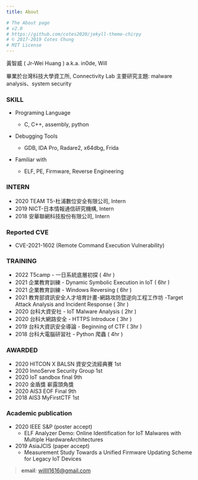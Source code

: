 ```yaml
---
title: About

# The About page
# v2.0
# https://github.com/cotes2020/jekyll-theme-chirpy
# © 2017-2019 Cotes Chung
# MIT License
---
```


黃智威 ( Jr-Wei Huang ) a.k.a. in0de, Will

畢業於台灣科技大學資工所, Connectivity Lab
主要研究主題: malware analysis、system security

### SKILL
- Programing Language
    - C, C++, assembly, python

- Debugging Tools
    - GDB, IDA Pro, Radare2, x64dbg, Frida

- Familiar with
    - ELF, PE, Firmware, Reverse Engineering

### INTERN
- 2020 TEAM T5-杜浦數位安全有限公司, Intern
- 2019 NICT-日本情報通信研究機構, Intern
- 2018 安華聯網科技股份有限公司, Intern

### Reported CVE
- CVE-2021-1602 (Remote Command Execution Vulnerability)

### TRAINING
- 2022 T5camp - 一日系統底層初探 ( 4hr )
- 2021 企業教育訓練 - Dynamic Symbolic Execution in IoT ( 6hr )
- 2021 企業教育訓練 - Windows Reversing ( 6hr )
- 2021 教育部資訊安全人才培育計畫-網路攻防暨逆向工程工作坊 -Target Attack Analysis and Incident Response ( 3hr )
- 2020 台科大資安社 - IoT Malware Analysis ( 2hr )
- 2020 台科大網路安全 - HTTPS Introduce ( 3hr )
- 2019 台科大資訊安全導論 - Beginning of CTF ( 3hr )
- 2018 台科大電腦研習社 - Python 爬蟲 ( 4hr )

### AWARDED
- 2020 HITCON X BALSN 資安交流經典賽 1st 
- 2020 InnoServe Security Group 1st
- 2020 IoT sandbox final 9th
- 2020 金盾獎 嶄露頭角獎
- 2020 AIS3 EOF Final 9th 
- 2018 AIS3 MyFirstCTF 1st

### Academic publication
- 2020 IEEE S&P (poster accept)
    - ELF Analyzer Demo: Online Identification for IoT Malwares with Multiple HardwareArchitectures
- 2019 AsiaJCIS (paper accept)
    - Measurement Study Towards a Unified Firmware Updating Scheme for Legacy IoT Devices 

> **email**: willll1616@gmail.com
